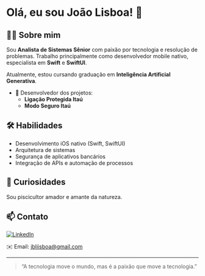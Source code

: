 # Olá, eu sou João Lisboa! 👋

## 👨‍💻 Sobre mim
Sou **Analista de Sistemas Sênior** com paixão por tecnologia e resolução de problemas. Trabalho principalmente como desenvolvedor mobile nativo, especialista em **Swift** e **SwiftUI**.

Atualmente, estou cursando graduação em **Inteligência Artificial Generativa**.

- 🚀 Desenvolvedor dos projetos:  
  - **Ligação Protegida Itaú**
  - **Modo Seguro Itaú**

## 🛠️ Habilidades
- Desenvolvimento iOS nativo (Swift, SwiftUI)
- Arquitetura de sistemas
- Segurança de aplicativos bancários
- Integração de APIs e automação de processos

## 🌱 Curiosidades
Sou piscicultor amador e amante da natureza.

## 📫 Contato
[![LinkedIn](https://img.shields.io/badge/LinkedIn-joao--oliveira--lisboa-blue?style=flat&logo=linkedin)](https://linkedin.com/in/jbliisboa)
  
✉️ Email: [jbliisboa@gmail.com](mailto:jbliisboa@gmail.com)

---

> “A tecnologia move o mundo, mas é a paixão que move a tecnologia.”
